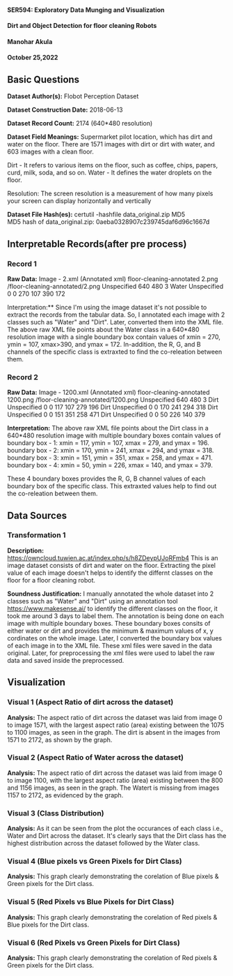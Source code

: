 #### SER594: Exploratory Data Munging and Visualization
#### Dirt and Object Detection for floor cleaning Robots
#### Manohar Akula
#### October 25,2022
 
## Basic Questions
**Dataset Author(s):** Flobot Perception Dataset
 
**Dataset Construction Date:** 2018-06-13
 
**Dataset Record Count:** 2174 (640*480 resolution)
 
**Dataset Field Meanings:**
Supermarket pilot location, which has dirt and water on the floor. There are 1571 images with dirt or dirt with water, and 603 images with a clean floor.

Dirt - It refers to various items on the floor, such as coffee, chips, papers, curd, milk, soda, and so on.
Water - It defines the water droplets on the floor.

Resolution: The screen resolution is a measurement of how many pixels your screen can display horizontally and vertically
 
**Dataset File Hash(es):** 
certutil -hashfile data_original.zip MD5                         
MD5 hash of data_original.zip:                                                                                          0aeba0328907c239745daf6d96c1667d         
## Interpretable Records(after pre process)
### Record 1

**Raw Data:** Image - 2.xml (Annotated xml)
<annotation>
	<folder>floor-cleaning-annotated</folder>
	<filename>2.png</filename>
	<path>/floor-cleaning-annotated/2.png</path>
	<source>
		<database>Unspecified</database>
	</source>
	<size>
		<width>640</width>
		<height>480</height>
		<depth>3</depth>
	</size>
	<object>
		<name>Water</name>
		<pose>Unspecified</pose>
		<truncated>0</truncated>
		<difficult>0</difficult>
		<bndbox>
			<xmin>270</xmin>
			<ymin>107</ymin>
			<xmax>390</xmax>
			<ymax>172</ymax>
		</bndbox>
	</object>
</annotation>
 
Interpretation:** Since I'm using the image dataset it's not possible to extract the records from the tabular data. So, I annotated each image with 2 classes such as "Water" and "Dirt". Later, converted them into the XML file. The above raw XML file points about the Water class in a 640*480 resolution image with a single boundary box contain values of xmin = 270, ymin = 107, xmax>390, and ymax = 172. In-addition, the R, G, and B channels of the specific class is extraxted to find the co-releation between them.


### Record 2

**Raw Data:** Image - 1200.xml (Annotated xml)
<annotation>
	<folder>floor-cleaning-annotated</folder>
	<filename>1200.png</filename>
	<path>/floor-cleaning-annotated/1200.png</path>
	<source>
		<database>Unspecified</database>
	</source>
	<size>
		<width>640</width>
		<height>480</height>
		<depth>3</depth>
	</size>
	<object>
		<name>Dirt</name>
		<pose>Unspecified</pose>
		<truncated>0</truncated>
		<difficult>0</difficult>
		<bndbox>
			<xmin>117</xmin>
			<ymin>107</ymin>
			<xmax>279</xmax>
			<ymax>196</ymax>
		</bndbox>
	</object>
	<object>
		<name>Dirt</name>
		<pose>Unspecified</pose>
		<truncated>0</truncated>
		<difficult>0</difficult>
		<bndbox>
			<xmin>170</xmin>
			<ymin>241</ymin>
			<xmax>294</xmax>
			<ymax>318</ymax>
		</bndbox>
	</object>
	<object>
		<name>Dirt</name>
		<pose>Unspecified</pose>
		<truncated>0</truncated>
		<difficult>0</difficult>
		<bndbox>
			<xmin>151</xmin>
			<ymin>351</ymin>
			<xmax>258</xmax>
			<ymax>471</ymax>
		</bndbox>
	</object>
	<object>
		<name>Dirt</name>
		<pose>Unspecified</pose>
		<truncated>0</truncated>
		<difficult>0</difficult>
		<bndbox>
			<xmin>50</xmin>
			<ymin>226</ymin>
			<xmax>140</xmax>
			<ymax>379</ymax>
		</bndbox>
	</object>
</annotation>
 
**Interpretation:**
The above raw XML file points about the Dirt class in a 640*480 resolution image with multiple boundary boxes contain values of 
boundary box - 1: xmin = 117, ymin = 107, xmax = 279, and ymax = 196. 
boundary box - 2: xmin = 170, ymin = 241, xmax = 294, and ymax = 318.
boundary box - 3: xmin = 151, ymin = 351, xmax = 258, and ymax = 471.
boundary box - 4: xmin = 50, ymin = 226, xmax = 140, and ymax = 379.

These 4 boundary boxes provides the R, G, B channel values of each boundary box of the specific class. This extraxted values help to find out the co-releation between them.
 
 
## Data Sources
### Transformation 1
**Description:** https://owncloud.tuwien.ac.at/index.php/s/h8ZDeypUJoRFmb4 This is an image dataset consists of dirt and water on the floor. Extracting the pixel value of each image doesn't helps to identify the differnt classes on the floor for a floor cleaning robot.

 
**Soundness Justification:**  I manually annotated the whole dataset into 2 classes such as "Water" and "Dirt" using an annotation tool  https://www.makesense.ai/ to identify the different classes on the floor, it took me around 3 days to label them. The annotation is being done on each image with multiple boundary boxes. These boundary boxes consits of either water or dirt and provides the minimum & maximum values of x, y cordinates on the whole image. Later, I converted the boundary box values of each image in to the XML file. These xml files were saved in the data original. Later, for preprocessing the xml files were used to label the raw data and saved inside the preprocessed.  


## Visualization
### Visual 1 (Aspect Ratio of dirt across the dataset)
**Analysis:** The aspect ratio of dirt across the dataset was laid from image 0 to image 1571, with the largest aspect ratio (area) existing between the 1075 to 1100 images, as seen in the graph. The dirt is absent in the images from 1571 to 2172, as shown by the graph.
 
### Visual 2 (Aspect Ratio of Water across the dataset)
**Analysis:** The aspect ratio of dirt across the dataset was laid from image 0 to image 1100, with the largest aspect ratio (area) existing between the 800 and 1156 images, as seen in the graph. The Watert is missing from images 1157 to 2172, as evidenced by the graph.

### Visual 3 (Class Distribution)
**Analysis:** As it can be seen from the plot the occurances of each class i.e., Water and Dirt across the dataset. It's clearly says that the Dirt class has the highest distribution across the dataset followed by the Water class.

### Visual 4 (Blue pixels vs Green Pixels for Dirt Class)
**Analysis:** This graph clearly demonstrating the corelation of Blue pixels & Green pixels for the Dirt class.

### Visual 5 (Red Pixels vs Blue Pixels for Dirt Class)
**Analysis:**  This graph clearly demonstrating the corelation of Red pixels & Blue pixels for the Dirt class.

### Visual 6 (Red Pixels vs Green Pixels for Dirt Class)
**Analysis:**  This graph clearly demonstrating the corelation of Red pixels & Green pixels for the Dirt class.

